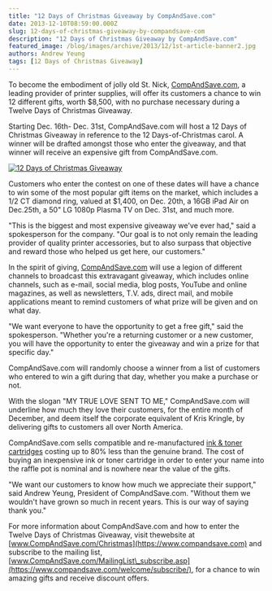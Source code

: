 ```yaml
---
title: "12 Days of Christmas Giveaway by CompAndSave.com"
date: 2013-12-10T08:59:00.000Z
slug: 12-days-of-christmas-giveaway-by-compandsave-com
description: "12 Days of Christmas Giveaway by CompAndSave.com"
featured_image: /blog/images/archive/2013/12/1st-article-banner2.jpg
authors: Andrew Yeung
tags: [12 Days of Christmas Giveaway]
---
```


To become the embodiment of jolly old St. Nick, [CompAndSave.com](https://www.compandsave.com/), a leading provider of printer supplies, will offer its customers a chance to win 12 different gifts, worth $8,500, with no purchase necessary during a Twelve Days of Christmas Giveaway.

Starting Dec. 16th- Dec. 31st, CompAndSave.com will host a 12 Days of Christmas Giveaway in reference to the 12 Days-of-Christmas carol. A winner will be drafted amongst those who enter the giveaway, and that winner will receive an expensive gift from CompAndSave.com.

[![12 Days of Christmas Giveaway](/blog/images/1st-article-banner2.jpg)](/blog/images/1st-article-banner2.jpg)

Customers who enter the contest on one of these dates will have a chance to win some of the most popular gift items on the market, which includes a 1/2 CT diamond ring, valued at $1,400, on Dec. 20th, a 16GB iPad Air on Dec.25th, a 50" LG 1080p Plasma TV on Dec. 31st, and much more.

"This is the biggest and most expensive giveaway we've ever had," said a spokesperson for the company. "Our goal is to not only remain the leading provider of quality printer accessories, but to also surpass that objective and reward those who helped us get here, our customers."

In the spirit of giving, [CompAndSave.com](https://www.compandsave.com/) will use a legion of different channels to broadcast this extravagant giveaway, which includes online channels, such as e-mail, social media, blog posts, YouTube and online magazines, as well as newsletters, T.V. ads, direct mail, and mobile applications meant to remind customers of what prize will be given and on what day.

"We want everyone to have the opportunity to get a free gift," said the spokesperson. "Whether you're a returning customer or a new customer, you will have the opportunity to enter the giveaway and win a prize for that specific day."

CompAndSave.com will randomly choose a winner from a list of customers who entered to win a gift during that day, whether you make a purchase or not. 

With the slogan "MY TRUE LOVE SENT TO ME," CompAndSave.com will underline how much they love their customers, for the entire month of December, and deem itself the corporate equivalent of Kris Kringle, by delivering gifts to customers all over North America.

CompAndSave.com sells compatible and re-manufactured [ink & toner cartridges](https://www.compandsave.com/) costing up to 80% less than the genuine brand. The cost of buying an inexpensive ink or toner cartridge in order to enter your name into the raffle pot is nominal and is nowhere near the value of the gifts. 

"We want our customers to know how much we appreciate their support," said Andrew Yeung, President of CompAndSave.com. "Without them we wouldn't have grown so much in recent years. This is our way of saying thank you."

For more information about CompAndSave.com and how to enter the Twelve Days of Christmas Giveaway, visit thewebsite at [www.CompAndSave.com/Christmas](https://www.compandsave.com) and subscribe to the mailing list, [www.CompAndSave.com/MailingList\_subscribe.asp](https://www.compandsave.com/welcome/subscribe/), for a chance to win amazing gifts and receive discount offers.